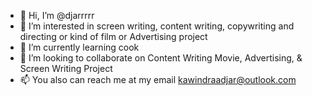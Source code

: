 - 👋 Hi, I’m @djarrrrr
- 👀 I’m interested in screen writing, content writing, copywriting and directing or kind of film or Advertising project
- 🌱 I’m currently learning cook
- 💞️ I’m looking to collaborate on Content Writing Movie, Advertising, & Screen Writing Project
- 📫 You also can reach me at my email kawindraadjar@outlook.com

<!---
djarrrrr/djarrrrr is a ✨ special ✨ repository because its `README.md` (this file) appears on your GitHub profile.
You can click the Preview link to take a look at your changes.
--->
